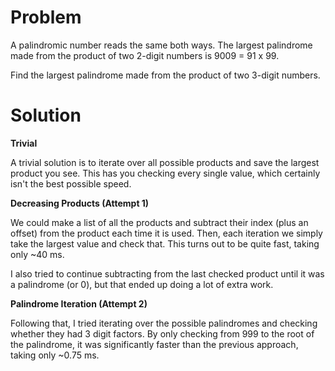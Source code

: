 # Problem

A palindromic number reads the same both ways.
The largest palindrome made from the product of two 2-digit numbers is 9009 = 91 x 99.

Find the largest palindrome made from the product of two 3-digit numbers.

# Solution

**Trivial**

A trivial solution is to iterate over all possible products and save the largest product you see.
This has you checking every single value, which certainly isn't the best possible speed.

**Decreasing Products (Attempt 1)**

We could make a list of all the products and subtract their index (plus an offset) from the product each time it is used.
Then, each iteration we simply take the largest value and check that.
This turns out to be quite fast, taking only ~40 ms.

I also tried to continue subtracting from the last checked product until it was a palindrome (or 0), but that ended up doing a lot of extra work.

**Palindrome Iteration (Attempt 2)**

Following that, I tried iterating over the possible palindromes and checking whether they had 3 digit factors.
By only checking from 999 to the root of the palindrome, it was significantly faster than the previous approach, taking only ~0.75 ms.